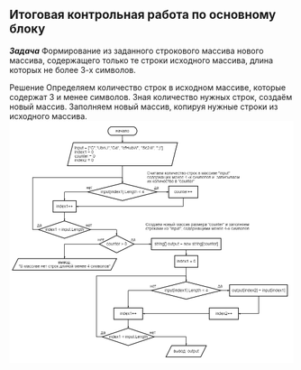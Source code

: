 ## Итоговая контрольная работа по основному блоку

**_Задача_**
Формирование из заданного строкового массива нового массива, содержащего только те строки исходного массива, длина которых не более 3-х символов.

Решение
Определяем количество строк в исходном массиве, которые содержат 3 и менее символов.
Зная количество нужных строк, создаём новый массив.
Заполняем новый массив, копируя нужные строки из исходного массива.
![Блок схема!](scheme.png)
